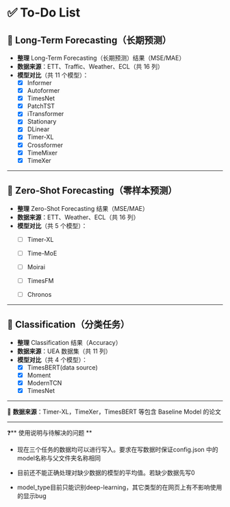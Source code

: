 # ✅ To-Do List

## 📌 Long-Term Forecasting（长期预测）
- **整理** Long-Term Forecasting（长期预测）结果（MSE/MAE）
- **数据来源**：ETT、Traffic、Weather、ECL（共 16 列）
- **模型对比**（共 11 个模型）：
  - [x] Informer
  - [x] Autoformer
  - [x] TimesNet
  - [X] PatchTST
  - [x] iTransformer
  - [x] Stationary
  - [x] DLinear
  - [x] Timer-XL
  - [x] Crossformer
  - [x] TimeMixer
  - [x] TimeXer

---

## 📌 Zero-Shot Forecasting（零样本预测）
- **整理** Zero-Shot Forecasting 结果（MSE/MAE）
- **数据来源**：ETT、Weather、ECL（共 16 列）
- **模型对比**（共 5 个模型）：
  - [ ] Timer-XL
  - [ ] Time-MoE
  - [ ] Moirai
  - [ ] TimesFM
  - [ ] Chronos
  

---

## 📌 Classification（分类任务）
- **整理** Classification 结果（Accuracy）
- **数据来源**：UEA 数据集（共 11 列）
- **模型对比**（共 4 个模型）：
  - [x] TimesBERT(data source)
  - [x] Moment
  - [x] ModernTCN
  - [x] TimesNet
---

📌 **数据来源**：Timer-XL，TimeXer，TimesBERT 等包含 Baseline Model 的论文  

---

❓** 使用说明与待解决的问题 **

- 现在三个任务的数据均可以进行写入。要求在写数据时保证config.json
中的model名称与父文件夹名称相同

- 目前还不能正确处理对缺少数据的模型的平均值。若缺少数据先写0

- model_type目前只能识别deep-learning，其它类型的在网页上有不影响使用的显示bug

